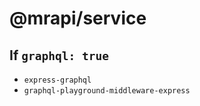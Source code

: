 # @mrapi/service

## If `graphql: true`

- `express-graphql`
- `graphql-playground-middleware-express`
